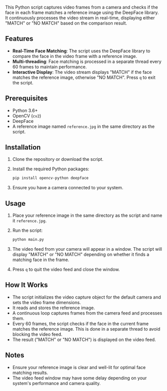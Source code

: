 This Python script captures video frames from a camera and checks if the face in each frame matches a reference image using the DeepFace library. It continuously processes the video stream in real-time, displaying either "MATCH" or "NO MATCH" based on the comparison result.

## Features
- **Real-Time Face Matching**: The script uses the DeepFace library to compare the face in the video frame with a reference image.
- **Multi-threading**: Face matching is processed in a separate thread every 60 frames to maintain performance.
- **Interactive Display**: The video stream displays "MATCH" if the face matches the reference image, otherwise "NO MATCH". Press `q` to exit the script.

## Prerequisites
- Python 3.6+
- OpenCV (`cv2`)
- DeepFace
- A reference image named `reference.jpg` in the same directory as the script.

## Installation

1. Clone the repository or download the script.
2. Install the required Python packages:

    ```bash
    pip install opencv-python deepface
    ```

3. Ensure you have a camera connected to your system.

## Usage

1. Place your reference image in the same directory as the script and name it `reference.jpg`.
2. Run the script:

    ```bash
    python main.py
    ```

3. The video feed from your camera will appear in a window. The script will display "MATCH" or "NO MATCH" depending on whether it finds a matching face in the frame.

4. Press `q` to quit the video feed and close the window.

## How It Works

- The script initializes the video capture object for the default camera and sets the video frame dimensions.
- It reads and stores the reference image.
- A continuous loop captures frames from the camera feed and processes them.
- Every 60 frames, the script checks if the face in the current frame matches the reference image. This is done in a separate thread to avoid blocking the video feed.
- The result ("MATCH" or "NO MATCH") is displayed on the video feed.

## Notes

- Ensure your reference image is clear and well-lit for optimal face matching results.
- The video feed window may have some delay depending on your system's performance and camera quality.
